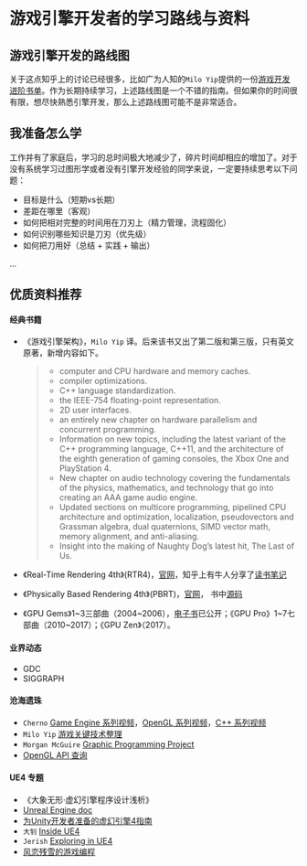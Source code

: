 # 游戏引擎开发者的学习路线与资料

## 游戏引擎开发的路线图
关于这点知乎上的讨论已经很多，比如广为人知的`Milo Yip`提供的一份[游戏开发进阶书单](https://github.com/miloyip/game-programmer)。作为长期持续学习，上述路线图是一个不错的指南。但如果你的时间很有限，想尽快熟悉引擎开发，那么上述路线图可能不是非常适合。

## 我准备怎么学

工作并有了家庭后，学习的总时间极大地减少了，碎片时间却相应的增加了。对于没有系统学习过图形学或者没有引擎开发经验的同学来说，一定要持续思考以下问题：
- 目标是什么（短期vs长期）
- 差距在哪里（客观）
- 如何把相对完整的时间用在刀刃上（精力管理，流程固化）
- 如何识别哪些知识是刀刃（优先级）
- 如何把刀用好（总结 + 实践 + 输出）

...

## 优质资料推荐

#### 经典书籍
- 《游戏引擎架构》，`Milo Yip` 译。后来该书又出了第二版和第三版，只有英文原著，新增内容如下。
  > - computer and CPU hardware and memory caches.
  > - compiler optimizations.
  > - C++ language standardization.
  > - the IEEE-754 floating-point representation.
  > - 2D user interfaces.
  > - an entirely new chapter on hardware parallelism and concurrent programming.
  > - Information on new topics, including the latest variant of the C++ programming language, C++11, and the architecture of the eighth generation of gaming consoles, the Xbox One and PlayStation 4.
  > - New chapter on audio technology covering the fundamentals of the physics, mathematics, and technology that go into creating an AAA game audio engine.
  > - Updated sections on multicore programming, pipelined CPU architecture and optimization, localization, pseudovectors and Grassman algebra, dual quaternions, SIMD vector math, memory alignment, and anti-aliasing.
  > - Insight into the making of Naughty Dog’s latest hit, The Last of Us.

- 《Real-Time Rendering 4th》(RTR4)，[官网](http://www.realtimerendering.com/)，知乎上有牛人分享了[读书笔记](https://www.zhihu.com/column/game-programming)
- 《Physically Based Rendering 4th》(PBRT)，[官网](https://www.pbrt.org/)， 书中[源码](https://github.com/mmp/pbrt-v4)
- 《GPU Gems》1~3三部曲（2004~2006），[电子书](https://developer.nvidia.com/gpugems/gpugems/foreword)已公开；《GPU Pro》1~7七部曲（2010~2017）；《GPU Zen》（2017）。

#### 业界动态
- GDC
- SIGGRAPH

#### 沧海遗珠
- `Cherno` [Game Engine 系列视频](https://www.youtube.com/playlist?list=PLlrATfBNZ98dC-V-N3m0Go4deliWHPFwT)，[OpenGL 系列视频](https://www.youtube.com/watch?v=W3gAzLwfIP0&list=PLlrATfBNZ98foTJPJ_Ev03o2oq3-GGOS2&index=1)，[C++ 系列视频](https://www.youtube.com/playlist?list=PLlrATfBNZ98dudnM48yfGUldqGD0S4FFb)
- `Milo Yip` [游戏关键技术整理](http://gamextech.org/)
- `Morgan McGuire` [Graphic Programming Project](http://graphicscodex.com/projects/projects/)
- [OpenGL API 查询](http://docs.gl/)

#### UE4 专题
- 《大象无形·虚幻引擎程序设计浅析》
- [Unreal Engine doc](https://docs.unrealengine.com/en-US/index.html)
- [为Unity开发者准备的虚幻引擎4指南](https://docs.unrealengine.com/zh-CN/Basics/UnrealEngineForUnityDevs/index.html)
- `大钊` [Inside UE4](https://www.zhihu.com/column/insideue4)
- `Jerish` [Exploring in UE4](https://www.zhihu.com/column/c_164452593)
- [风恋残雪的游戏编程](https://www.zhihu.com/column/c_154899362)